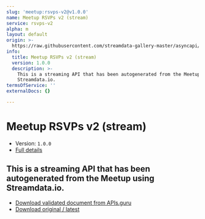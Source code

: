 ```yaml
---
slug: 'meetup:rsvps-v2@v1.0.0'
name: Meetup RSVPs v2 (stream)
service: rsvps-v2
alpha: m
layout: default
origin: >-
  https://raw.githubusercontent.com/streamdata-gallery-master/asyncapi/master/_listings/meetup/meetup-rsvps-v2-stream-async.md
info:
  title: Meetup RSVPs v2 (stream)
  version: 1.0.0
  description: >-
    This is a streaming API that has been autogenerated from the Meetup using
    Streamdata.io.
termsOfService: ''
externalDocs: {}

---
```

# Meetup RSVPs v2 (stream)

* Version: `1.0.0`
* [Full details](../html/meetup:rsvps-v2@v1.0.0.html)



## This is a streaming API that has been autogenerated from the Meetup using Streamdata.io.



* [Download validated document from APIs.guru](https://raw.githubusercontent.com/APIs-guru/asyncapi-directory/master/docs/APIs/meetup%3Arsvps-v2%40v1.0.0.yaml)
* [Download original / latest](https://raw.githubusercontent.com/streamdata-gallery-master/asyncapi/master/_listings/meetup/meetup-rsvps-v2-stream-async.md)

<script type="application/ld+json">
{
  "@context": "http://schema.org/",
  "@type": "WebAPI",
  "description": "This is a streaming API that has been autogenerated from the Meetup using Streamdata.io.",
  "documentation": "",

  "name": "Meetup RSVPs v2 (stream)"
}
</script>
